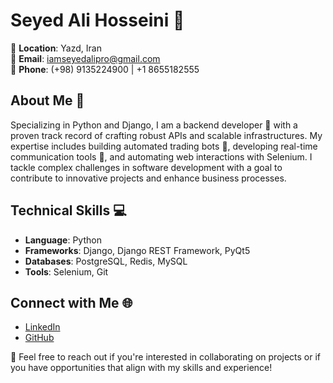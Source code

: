 # Seyed Ali Hosseini 🌟

📍 **Location**: Yazd, Iran  
📧 **Email**: [iamseyedalipro@gmail.com](mailto:iamseyedalipro@gmail.com)  
📱 **Phone**: (+98) 9135224900 | +1 8655182555  

## About Me 📖
Specializing in Python and Django, I am a backend developer 🔧 with a proven track record of crafting robust APIs and scalable infrastructures. My expertise includes building automated trading bots 🤖, developing real-time communication tools 📡, and automating web interactions with Selenium. I tackle complex challenges in software development with a goal to contribute to innovative projects and enhance business processes.

## Technical Skills 💻
- **Language**: Python
- **Frameworks**: Django, Django REST Framework, PyQt5
- **Databases**: PostgreSQL, Redis, MySQL
- **Tools**: Selenium, Git

## Connect with Me 🌐
- [LinkedIn](https://linkedin.com/in/iamseyedalipro)
- [GitHub](https://github.com/iamseyedalipro)

🤝 Feel free to reach out if you're interested in collaborating on projects or if you have opportunities that align with my skills and experience!
